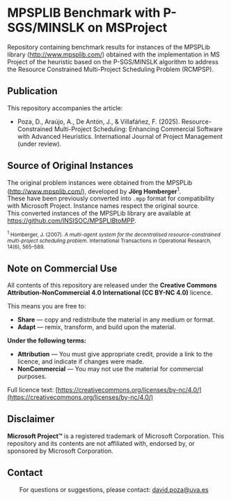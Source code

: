 # MPSPLIB Benchmark with P-SGS/MINSLK on MSProject
Repository containing benchmark results for instances of the MPSPLib library (http://www.mpsplib.com/) obtained with the implementation in MS Project of the heuristic based on the P-SGS/MINSLK algorithm to address the Resource Constrained Multi-Project Scheduling Problem (RCMPSP).  

## Publication
This repository accompanies the article:  
- Poza, D., Araújo, A., De Antón, J., & Villafáñez, F. (2025). Resource-Constrained Multi-Project Scheduling: Enhancing Commercial Software with Advanced Heuristics. International Journal of Project Management (under review).

## Source of Original Instances
The original problem instances were obtained from the MPSPLib (http://www.mpsplib.com/), developed by **Jörg Homberger**<sup>1</sup>.  
These have been previously converted into `.mpp` format for compatibility with Microsoft Project. Instance names respect the original source.   
This converted instances of the MPSPLib library are available at https://github.com/INSISOC/MPSPLIBtoMPP.

<sub> <sup>1</sup> Homberger, J. (2007). *A multi-agent system for the decentralised resource-constrained multi-project scheduling problem*. International Transactions in Operational Research, 14(6), 565–589.</sup>

## Note on Commercial Use
All contents of this repository are released under the **Creative Commons Attribution-NonCommercial 4.0 International (CC BY-NC 4.0)** licence.

This means you are free to:

- **Share** — copy and redistribute the material in any medium or format.
- **Adapt** — remix, transform, and build upon the material.

**Under the following terms:**

- **Attribution** — You must give appropriate credit, provide a link to the licence, and indicate if changes were made.
- **NonCommercial** — You may not use the material for commercial purposes.

Full licence text: [https://creativecommons.org/licenses/by-nc/4.0/](https://creativecommons.org/licenses/by-nc/4.0/)

## Disclaimer

**Microsoft Project™** is a registered trademark of Microsoft Corporation. This repository and its contents are not affiliated with, endorsed by, or sponsored by Microsoft Corporation.

## Contact
    For questions or suggestions, please contact: david.poza@uva.es
